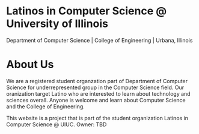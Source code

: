 # Latinos in Computer Science @ University of Illinois
Department of Computer Science | College of Engineering | Urbana, Illinois 

# About Us 
We are a registered student organzation part of Department of Computer Science for underrepresented group in the Computer Science field.
Our oranization target Latino who are interested to learn about technology and sciences overall. Anyone is welcome and learn about Computer Science and the College of Engineering. 

This website is a project that is part of the student organization Latinos in Computer Science @ UIUC. Owner: TBD




